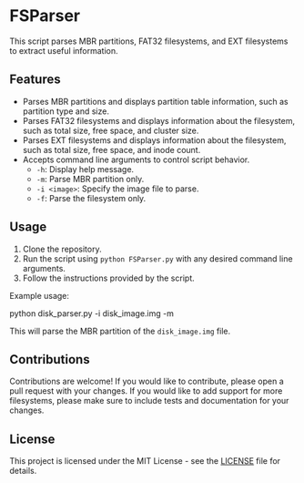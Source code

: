 # FSParser

This script parses MBR partitions, FAT32 filesystems, and EXT filesystems to extract useful information.

## Features
- Parses MBR partitions and displays partition table information, such as partition type and size.
- Parses FAT32 filesystems and displays information about the filesystem, such as total size, free space, and cluster size.
- Parses EXT filesystems and displays information about the filesystem, such as total size, free space, and inode count.
- Accepts command line arguments to control script behavior.
    - `-h`: Display help message.
    - `-m`: Parse MBR partition only.
    - `-i <image>`: Specify the image file to parse.
    - `-f`: Parse the filesystem only.

## Usage
1. Clone the repository.
2. Run the script using `python FSParser.py` with any desired command line arguments.
3. Follow the instructions provided by the script.

Example usage:

python disk_parser.py -i disk_image.img -m


This will parse the MBR partition of the `disk_image.img` file.

## Contributions
Contributions are welcome! If you would like to contribute, please open a pull request with your changes. If you would like to add support for more filesystems, please make sure to include tests and documentation for your changes.

## License
This project is licensed under the MIT License - see the [LICENSE](LICENSE) file for details.

